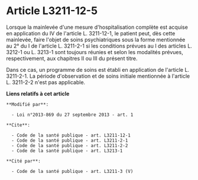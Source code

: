 # Article L3211-12-5

Lorsque la mainlevée d'une mesure d'hospitalisation complète est acquise en application du IV de l'article L. 3211-12-1, le
patient peut, dès cette mainlevée, faire l'objet de soins psychiatriques sous la forme mentionnée au 2° du I de l'article L.
3211-2-1 si les conditions prévues au I des articles L. 3212-1 ou L. 3213-1 sont toujours réunies et selon les modalités
prévues, respectivement, aux chapitres II ou III du présent titre. 

Dans ce cas, un programme de soins est établi en application de l'article L. 3211-2-1. La période d'observation et de soins
initiale mentionnée à l'article L. 3211-2-2 n'est pas applicable.

**Liens relatifs à cet article**

	**Modifié par**:

	  - Loi n°2013-869 du 27 septembre 2013 - art. 1

	**Cite**:

	  - Code de la santé publique - art. L3211-12-1
	  - Code de la santé publique - art. L3211-2-1
	  - Code de la santé publique - art. L3211-2-2
	  - Code de la santé publique - art. L3213-1

	**Cité par**:

	  - Code de la santé publique - art. L3211-3 (V)
